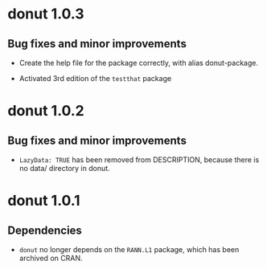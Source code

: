 # donut 1.0.3

## Bug fixes and minor improvements

* Create the help file for the package correctly, with alias donut-package.

* Activated 3rd edition of the `testthat` package

# donut 1.0.2

## Bug fixes and minor improvements

* `LazyData: TRUE` has been removed from DESCRIPTION, because there is no data/ directory in donut.

# donut 1.0.1

## Dependencies

* `donut` no longer depends on the `RANN.L1` package, which has been archived on CRAN.


